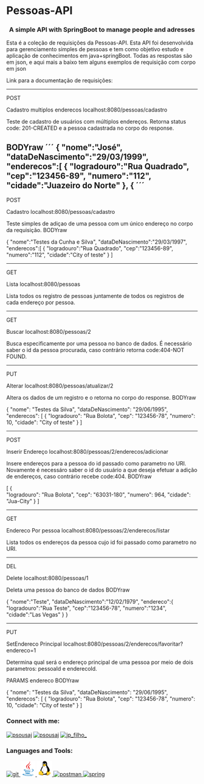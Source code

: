 # Pessoas-API

<h3 align="center">A simple API with SpringBoot to manage people and adresses</h3>

Esta é a coleção de requisições da Pessoas-API. Esta API foi desenvolvida para gerenciamento simples de pessoas e tem como objetivo estudo e aplicação de conhecimentos em java+springBoot. Todas as respostas são em json, e aqui mais a baixo tem alguns exemplos de requisição com corpo em json

Link para a documentação de requisições: <p align="left">
<a href="https://documenter.getpostman.com/view/24119108/2s935iskk9"/></a></p>
 
 

-----------------------------------------------------
POST

Cadastro multiplos enderecos
localhost:8080/pessoas/cadastro

Teste de cadastro de usuários com múltiplos endereços. Retorna status code: 201-CREATED e a pessoa cadastrada no corpo do response.

BODYraw
´´´
{
   "nome":"José",
   "dataDeNascimento":"29/03/1999",
   "enderecos":[
        {
            "logradouro":"Rua Quadrado",
            "cep":"123456-89",
            "numero":"112",
            "cidade":"Juazeiro do Norte"
        },
{
´´´
-----------------------------------------------------
POST

Cadastro
localhost:8080/pessoas/cadastro

Teste simples de adiçao de uma pessoa com um único endereço no corpo da requisição.
BODYraw

{
   "nome":"Testes da Cunha e Silva",
   "dataDeNascimento":"29/03/1997",
   "enderecos":[
        {
            "logradouro":"Rua Quadrado",
            "cep":"123456-89",
            "numero":"112",
            "cidade":"City of teste"
        }
   ]

-----------------------------------------------------
GET

Lista
localhost:8080/pessoas

Lista todos os registro de pessoas juntamente de todos os registros de cada endereço por pessoa.

-----------------------------------------------------
GET

Buscar
localhost:8080/pessoas/2

Busca especificamente por uma pessoa no banco de dados. É necessário saber o id da pessoa procurada, caso contrário retorna code:404-NOT FOUND.

-----------------------------------------------------
PUT

Alterar
localhost:8080/pessoas/atualizar/2

Altera os dados de um registro e o retorna no corpo do response.
BODYraw

{
    "nome": "Testes da Silva",
    "dataDeNascimento": "29/06/1995",
    "enderecos": [
        {
            "logradouro": "Rua Bolota",
            "cep": "123456-78",
            "numero": 10,
            "cidade": "City of teste"
        }
    ]

-----------------------------------------------------
POST

Inserir Endereço
localhost:8080/pessoas/2/enderecos/adicionar

Insere endereços para a pessoa do id passado como parametro no URI. Novamente é necessáro saber o id do usuário a que deseja efetuar a adição de endereços, caso contrário recebe code:404.
BODYraw

[
    {   
        "logradouro": "Rua Bolota",
        "cep": "63031-180",
        "numero": 964,
        "cidade": "Jua-City"
    }
]

-----------------------------------------------------
GET

Endereco Por pessoa
localhost:8080/pessoas/2/enderecos/listar

Lista todos os endereços da pessoa cujo id foi passado como parametro no URI.

-----------------------------------------------------
DEL

Delete
localhost:8080/pessoas/1

Deleta uma pessoa do banco de dados
BODYraw

{
   "nome":"Teste",
   "dataDeNascimento":"12/02/1979",
   "endereco":{
      "logradouro":"Rua Teste",
      "cep":"123456-78",
      "numero":"1234",
      "cidade":"Las Vegas"
   }
}

-----------------------------------------------------
PUT

SetEndereco Principal
localhost:8080/pessoas/2/enderecos/favoritar?endereco=1

Determina qual será o endereço principal de uma pessoa por meio de dois parametros: pessoaId e enderecoId.

PARAMS endereco
BODYraw

{
    "nome": "Testes da Silva",
    "dataDeNascimento": "29/06/1995",
    "enderecos": [
        {
            "logradouro": "Rua Bolota",
            "cep": "123456-78",
            "numero": 10,
            "cidade": "City of teste"
        }
    ]


<h3 align="left">Connect with me:</h3>
<p align="left">
<a href="https://twitter.com/psousaj" target="blank"><img align="center" src="https://raw.githubusercontent.com/rahuldkjain/github-profile-readme-generator/master/src/images/icons/Social/twitter.svg" alt="psousaj" height="30" width="40" /></a>
<a href="https://linkedin.com/in/psousaj" target="blank"><img align="center" src="https://raw.githubusercontent.com/rahuldkjain/github-profile-readme-generator/master/src/images/icons/Social/linked-in-alt.svg" alt="psousaj" height="30" width="40" /></a>
<a href="https://instagram.com/jp_filho_" target="blank"><img align="center" src="https://raw.githubusercontent.com/rahuldkjain/github-profile-readme-generator/master/src/images/icons/Social/instagram.svg" alt="jp_filho_" height="30" width="40" /></a>
</p>

<h3 align="left">Languages and Tools:</h3>
<p align="left"> <a href="https://git-scm.com/" target="_blank" rel="noreferrer"> <img src="https://www.vectorlogo.zone/logos/git-scm/git-scm-icon.svg" alt="git" width="40" height="40"/> </a> <a href="https://www.java.com" target="_blank" rel="noreferrer"> <img src="https://raw.githubusercontent.com/devicons/devicon/master/icons/java/java-original.svg" alt="java" width="40" height="40"/> </a> <a href="https://www.linux.org/" target="_blank" rel="noreferrer"> <img src="https://raw.githubusercontent.com/devicons/devicon/master/icons/linux/linux-original.svg" alt="linux" width="40" height="40"/> </a> <a href="https://postman.com" target="_blank" rel="noreferrer"> <img src="https://www.vectorlogo.zone/logos/getpostman/getpostman-icon.svg" alt="postman" width="40" height="40"/> </a> <a href="https://spring.io/" target="_blank" rel="noreferrer"> <img src="https://www.vectorlogo.zone/logos/springio/springio-icon.svg" alt="spring" width="40" height="40"/> </a> </p>


